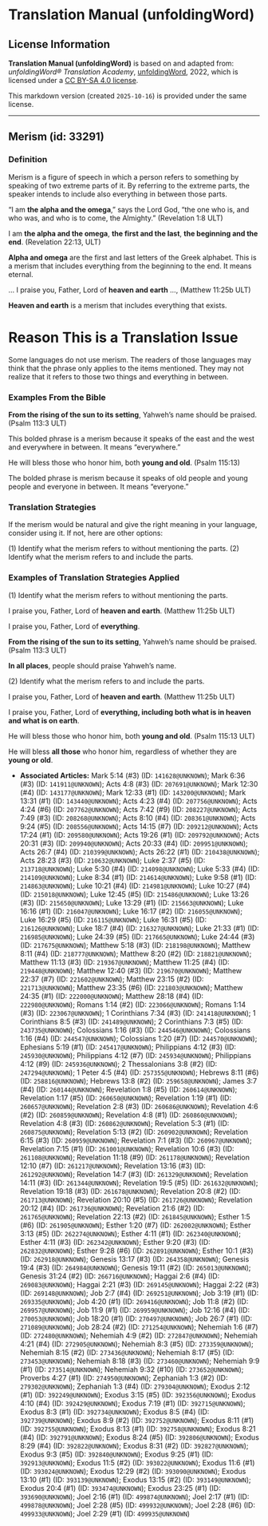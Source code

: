 # Translation Manual (unfoldingWord)

## License Information

**Translation Manual (unfoldingWord)** is based on and adapted from: _unfoldingWord® Translation Academy_, [unfoldingWord](https://unfoldingword.org/utw), 2022, which is licensed under a [CC BY-SA 4.0 license](https://creativecommons.org/licenses/by-sa/4.0/legalcode.en).

This markdown version (created `2025-10-16`) is provided under the same license.



--------------------------------

## Merism (id: 33291)

### Definition

Merism is a figure of speech in which a person refers to something by speaking of two extreme parts of it. By referring to the extreme parts, the speaker intends to include also everything in between those parts.

“I am **the alpha and the omega**,” says the Lord God, “the one who is, and who was, and who is to come, the Almighty.” (Revelation 1:8 ULT)

I am **the alpha and the omega**, **the first and the last**, **the beginning and the end**. (Revelation 22:13, ULT)

**Alpha and omega** are the first and last letters of the Greek alphabet. This is a merism that includes everything from the beginning to the end. It means eternal.

… I praise you, Father, Lord of **heaven and earth** …, (Matthew 11:25b ULT)

**Heaven and earth** is a merism that includes everything that exists.

Reason This is a Translation Issue
==================================

Some languages do not use merism. The readers of those languages may think that the phrase only applies to the items mentioned. They may not realize that it refers to those two things and everything in between.

### Examples From the Bible

**From the rising of the sun to its setting**, Yahweh’s name should be praised. (Psalm 113:3 ULT)

This bolded phrase is a merism because it speaks of the east and the west and everywhere in between. It means “everywhere.”

He will bless those who honor him, both **young and old**. (Psalm 115:13\)

The bolded phrase is merism because it speaks of old people and young people and everyone in between. It means “everyone.”

### Translation Strategies

If the merism would be natural and give the right meaning in your language, consider using it. If not, here are other options:

(1\) Identify what the merism refers to without mentioning the parts. (2\) Identify what the merism refers to and include the parts.

### Examples of Translation Strategies Applied

(1\) Identify what the merism refers to without mentioning the parts.

I praise you, Father, Lord of **heaven and earth**. (Matthew 11:25b ULT)

I praise you, Father, Lord of **everything**.

**From the rising of the sun to its setting**, Yahweh’s name should be praised. (Psalm 113:3 ULT)

**In all places**, people should praise Yahweh’s name.

(2\) Identify what the merism refers to and include the parts.

I praise you, Father, Lord of **heaven and earth**. (Matthew 11:25b ULT)

I praise you, Father, Lord of **everything, including both what is in heaven and what is on earth**.

He will bless those who honor him, both **young and old**. (Psalm 115:13 ULT)

He will bless **all those** who honor him, regardless of whether they are **young or old**.

* **Associated Articles:** Mark 5:14 (#3) (ID: `141628@UNKNOWN`); Mark 6:36 (#3) (ID: `141911@UNKNOWN`); Acts 4:8 (#3) (ID: `207691@UNKNOWN`); Mark 12:30 (#4) (ID: `143177@UNKNOWN`); Mark 12:33 (#1) (ID: `143200@UNKNOWN`); Mark 13:31 (#1) (ID: `143440@UNKNOWN`); Acts 4:23 (#4) (ID: `207756@UNKNOWN`); Acts 4:24 (#6) (ID: `207762@UNKNOWN`); Acts 7:42 (#9) (ID: `208227@UNKNOWN`); Acts 7:49 (#3) (ID: `208268@UNKNOWN`); Acts 8:10 (#4) (ID: `208361@UNKNOWN`); Acts 9:24 (#5) (ID: `208556@UNKNOWN`); Acts 14:15 (#7) (ID: `209212@UNKNOWN`); Acts 17:24 (#1) (ID: `209580@UNKNOWN`); Acts 19:26 (#1) (ID: `209792@UNKNOWN`); Acts 20:31 (#3) (ID: `209940@UNKNOWN`); Acts 20:33 (#4) (ID: `209951@UNKNOWN`); Acts 26:7 (#4) (ID: `210399@UNKNOWN`); Acts 26:22 (#1) (ID: `210438@UNKNOWN`); Acts 28:23 (#3) (ID: `210632@UNKNOWN`); Luke 2:37 (#5) (ID: `213718@UNKNOWN`); Luke 5:30 (#4) (ID: `214098@UNKNOWN`); Luke 5:33 (#4) (ID: `214109@UNKNOWN`); Luke 8:34 (#1) (ID: `214614@UNKNOWN`); Luke 9:58 (#1) (ID: `214863@UNKNOWN`); Luke 10:21 (#4) (ID: `214981@UNKNOWN`); Luke 10:27 (#4) (ID: `215018@UNKNOWN`); Luke 12:45 (#5) (ID: `215486@UNKNOWN`); Luke 13:26 (#3) (ID: `215650@UNKNOWN`); Luke 13:29 (#1) (ID: `215663@UNKNOWN`); Luke 16:16 (#1) (ID: `216047@UNKNOWN`); Luke 16:17 (#2) (ID: `216055@UNKNOWN`); Luke 16:29 (#5) (ID: `216115@UNKNOWN`); Luke 16:31 (#5) (ID: `216126@UNKNOWN`); Luke 18:7 (#4) (ID: `216327@UNKNOWN`); Luke 21:33 (#1) (ID: `216985@UNKNOWN`); Luke 24:39 (#5) (ID: `217665@UNKNOWN`); Luke 24:44 (#3) (ID: `217675@UNKNOWN`); Matthew 5:18 (#3) (ID: `218198@UNKNOWN`); Matthew 8:11 (#4) (ID: `218777@UNKNOWN`); Matthew 8:20 (#2) (ID: `218821@UNKNOWN`); Matthew 11:13 (#3) (ID: `219367@UNKNOWN`); Matthew 11:25 (#4) (ID: `219448@UNKNOWN`); Matthew 12:40 (#3) (ID: `219670@UNKNOWN`); Matthew 22:37 (#7) (ID: `221602@UNKNOWN`); Matthew 23:15 (#2) (ID: `221713@UNKNOWN`); Matthew 23:35 (#6) (ID: `221803@UNKNOWN`); Matthew 24:35 (#1) (ID: `222000@UNKNOWN`); Matthew 28:18 (#4) (ID: `222980@UNKNOWN`); Romans 1:14 (#2) (ID: `223066@UNKNOWN`); Romans 1:14 (#3) (ID: `223067@UNKNOWN`); 1 Corinthians 7:34 (#3) (ID: `241418@UNKNOWN`); 1 Corinthians 8:5 (#3) (ID: `241489@UNKNOWN`); 2 Corinthians 7:3 (#5) (ID: `243735@UNKNOWN`); Colossians 1:16 (#3) (ID: `244546@UNKNOWN`); Colossians 1:16 (#4) (ID: `244547@UNKNOWN`); Colossians 1:20 (#7) (ID: `244570@UNKNOWN`); Ephesians 5:19 (#1) (ID: `245417@UNKNOWN`); Philippians 4:12 (#3) (ID: `245930@UNKNOWN`); Philippians 4:12 (#7) (ID: `245934@UNKNOWN`); Philippians 4:12 (#9) (ID: `245936@UNKNOWN`); 2 Thessalonians 3:8 (#2) (ID: `247294@UNKNOWN`); 1 Peter 4:5 (#4) (ID: `257355@UNKNOWN`); Hebrews 8:11 (#6) (ID: `258816@UNKNOWN`); Hebrews 13:8 (#2) (ID: `259658@UNKNOWN`); James 3:7 (#4) (ID: `260144@UNKNOWN`); Revelation 1:8 (#5) (ID: `260614@UNKNOWN`); Revelation 1:17 (#5) (ID: `260650@UNKNOWN`); Revelation 1:19 (#1) (ID: `260657@UNKNOWN`); Revelation 2:8 (#3) (ID: `260686@UNKNOWN`); Revelation 4:6 (#2) (ID: `260859@UNKNOWN`); Revelation 4:8 (#1) (ID: `260860@UNKNOWN`); Revelation 4:8 (#3) (ID: `260862@UNKNOWN`); Revelation 5:3 (#1) (ID: `260875@UNKNOWN`); Revelation 5:13 (#2) (ID: `260902@UNKNOWN`); Revelation 6:15 (#3) (ID: `260959@UNKNOWN`); Revelation 7:1 (#3) (ID: `260967@UNKNOWN`); Revelation 7:15 (#1) (ID: `261001@UNKNOWN`); Revelation 10:6 (#3) (ID: `261108@UNKNOWN`); Revelation 11:18 (#9) (ID: `261178@UNKNOWN`); Revelation 12:10 (#7) (ID: `261217@UNKNOWN`); Revelation 13:16 (#3) (ID: `261292@UNKNOWN`); Revelation 14:7 (#3) (ID: `261329@UNKNOWN`); Revelation 14:11 (#3) (ID: `261344@UNKNOWN`); Revelation 19:5 (#5) (ID: `261632@UNKNOWN`); Revelation 19:18 (#3) (ID: `261678@UNKNOWN`); Revelation 20:8 (#2) (ID: `261713@UNKNOWN`); Revelation 20:10 (#5) (ID: `261726@UNKNOWN`); Revelation 20:12 (#4) (ID: `261736@UNKNOWN`); Revelation 21:6 (#2) (ID: `261765@UNKNOWN`); Revelation 22:13 (#2) (ID: `261845@UNKNOWN`); Esther 1:5 (#6) (ID: `261905@UNKNOWN`); Esther 1:20 (#7) (ID: `262002@UNKNOWN`); Esther 3:13 (#5) (ID: `262274@UNKNOWN`); Esther 4:11 (#1) (ID: `262340@UNKNOWN`); Esther 4:11 (#3) (ID: `262342@UNKNOWN`); Esther 9:20 (#3) (ID: `262832@UNKNOWN`); Esther 9:28 (#6) (ID: `262891@UNKNOWN`); Esther 10:1 (#3) (ID: `262918@UNKNOWN`); Genesis 13:17 (#3) (ID: `264358@UNKNOWN`); Genesis 19:4 (#3) (ID: `264984@UNKNOWN`); Genesis 19:11 (#2) (ID: `265013@UNKNOWN`); Genesis 31:24 (#2) (ID: `266716@UNKNOWN`); Haggai 2:6 (#4) (ID: `269083@UNKNOWN`); Haggai 2:21 (#3) (ID: `269145@UNKNOWN`); Haggai 2:22 (#3) (ID: `269148@UNKNOWN`); Job 2:7 (#4) (ID: `269251@UNKNOWN`); Job 3:19 (#1) (ID: `269335@UNKNOWN`); Job 4:20 (#1) (ID: `269416@UNKNOWN`); Job 11:8 (#2) (ID: `269957@UNKNOWN`); Job 11:9 (#1) (ID: `269959@UNKNOWN`); Job 12:16 (#4) (ID: `270053@UNKNOWN`); Job 18:20 (#1) (ID: `270497@UNKNOWN`); Job 26:7 (#1) (ID: `271089@UNKNOWN`); Job 28:24 (#2) (ID: `271254@UNKNOWN`); Nehemiah 1:6 (#7) (ID: `272480@UNKNOWN`); Nehemiah 4:9 (#2) (ID: `272847@UNKNOWN`); Nehemiah 4:21 (#4) (ID: `272905@UNKNOWN`); Nehemiah 8:3 (#5) (ID: `273359@UNKNOWN`); Nehemiah 8:15 (#2) (ID: `273436@UNKNOWN`); Nehemiah 8:17 (#5) (ID: `273453@UNKNOWN`); Nehemiah 8:18 (#3) (ID: `273460@UNKNOWN`); Nehemiah 9:9 (#1) (ID: `273514@UNKNOWN`); Nehemiah 9:32 (#10) (ID: `273652@UNKNOWN`); Proverbs 4:27 (#1) (ID: `274950@UNKNOWN`); Zephaniah 1:3 (#2) (ID: `279302@UNKNOWN`); Zephaniah 1:3 (#4) (ID: `279304@UNKNOWN`); Exodus 2:12 (#1) (ID: `392249@UNKNOWN`); Exodus 3:15 (#5) (ID: `392356@UNKNOWN`); Exodus 4:10 (#4) (ID: `392429@UNKNOWN`); Exodus 7:19 (#1) (ID: `392715@UNKNOWN`); Exodus 8:3 (#1) (ID: `392734@UNKNOWN`); Exodus 8:5 (#4) (ID: `392739@UNKNOWN`); Exodus 8:9 (#2) (ID: `392752@UNKNOWN`); Exodus 8:11 (#1) (ID: `392755@UNKNOWN`); Exodus 8:13 (#1) (ID: `392758@UNKNOWN`); Exodus 8:21 (#4) (ID: `392791@UNKNOWN`); Exodus 8:24 (#5) (ID: `392806@UNKNOWN`); Exodus 8:29 (#4) (ID: `392822@UNKNOWN`); Exodus 8:31 (#2) (ID: `392827@UNKNOWN`); Exodus 9:3 (#5) (ID: `392840@UNKNOWN`); Exodus 9:25 (#1) (ID: `392913@UNKNOWN`); Exodus 11:5 (#2) (ID: `393022@UNKNOWN`); Exodus 11:6 (#1) (ID: `393024@UNKNOWN`); Exodus 12:29 (#2) (ID: `393090@UNKNOWN`); Exodus 13:10 (#1) (ID: `393139@UNKNOWN`); Exodus 13:15 (#2) (ID: `393149@UNKNOWN`); Exodus 20:4 (#1) (ID: `393474@UNKNOWN`); Exodus 23:25 (#1) (ID: `393690@UNKNOWN`); Joel 2:16 (#1) (ID: `499874@UNKNOWN`); Joel 2:17 (#1) (ID: `499878@UNKNOWN`); Joel 2:28 (#5) (ID: `499932@UNKNOWN`); Joel 2:28 (#6) (ID: `499933@UNKNOWN`); Joel 2:29 (#1) (ID: `499935@UNKNOWN`)

